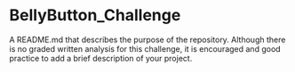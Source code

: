 # BellyButton_Challenge

A README.md that describes the purpose of the repository. Although there is no graded written analysis for this challenge, it is encouraged and good practice to add a brief description of your project.
